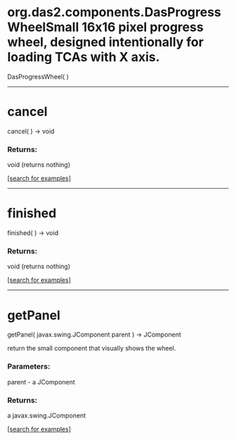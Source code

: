# org.das2.components.DasProgressWheelSmall 16x16 pixel progress wheel, designed intentionally for loading TCAs with X axis.
DasProgressWheel( )


***
<a name="cancel"></a>
# cancel
cancel(  ) &rarr; void



### Returns:
void (returns nothing)


<a href="https://github.com/autoplot/dev/search?q=cancel&unscoped_q=cancel">[search for examples]</a>

***
<a name="finished"></a>
# finished
finished(  ) &rarr; void



### Returns:
void (returns nothing)


<a href="https://github.com/autoplot/dev/search?q=finished&unscoped_q=finished">[search for examples]</a>

***
<a name="getPanel"></a>
# getPanel
getPanel( javax.swing.JComponent parent ) &rarr; JComponent

return the small component that visually shows the wheel.

### Parameters:
parent - a JComponent

### Returns:
a javax.swing.JComponent


<a href="https://github.com/autoplot/dev/search?q=getPanel&unscoped_q=getPanel">[search for examples]</a>

